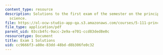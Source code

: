 ```yaml
---
content_type: resource
description: Solutions to the first exam of the semester on the principles of chemical
  science.
file: https://ol-ocw-studio-app-qa.s3.amazonaws.com/courses/5-111-principles-of-chemical-science-fall-2008/cc9666f3a80e83dd48bdd8b306fe0c32_E1_FA08_key.pdf
file_type: application/pdf
parent_uid: 03ccb4fc-9acc-2e9a-e701-ccd83ded8e0c
resourcetype: Document
title: Exam 1 Solutions
uid: cc9666f3-a80e-83dd-48bd-d8b306fe0c32
---
```

